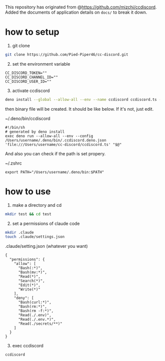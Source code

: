 This repository has originated from @https://github.com/mizchi/ccdiscord. Added the documents of application details on `docs/` to break it down.

# how to setup

1. git clone
```bash
git clone https://github.com/Pied-Piper46/cc-discord.git
```

2. set the environment variable
```
CC_DISCORD_TOKEN=""
CC_DISCORD_CHANNEL_ID=""
CC_DISCORD_USER_ID=""
```

3. activate ccdiscord
```bash
deno install --global --allow-all --env --name ccdiscord ccdiscord.ts --config deno.json
```

then binary file will be created. It should be like below. If it's not, just edit.

~/.deno/bin/ccdiscord
```
#!/bin/sh
# generated by deno install
exec deno run --allow-all --env --config /Users/username/.deno/bin/.ccdiscord.deno.json 'file:///Users/username/cc-discord/ccdiscord.ts' "$@"
```

And also you can check if the path is set propery.

~/.zshrc
```
export PATH="/Users/username/.deno/bin:$PATH"
```

# how to use

1. make a directory and cd
```bash
mkdir test && cd test
```

2. set a permissions of claude code
```bash
mkdir .claude
touch .claude/settings.json
```

.claude/setting.json (whatever you want)
```
{
  "permissions": {
    "allow": [
      "Bash(:*)",
      "Bash(mv:*)",
      "Read(*)",
      "Search(*)",
      "Edit(*)",
      "Write(*)"
    ],
    "deny": [
      "Bash(curl:*)",
      "Bash(rm:*)",
      "Bash(rm -f:*)",
      "Read(./.env)",
      "Read(./.env.*)",
      "Read(./secrets/**)"
    ]
  }
}
```

3. exec ccdiscord
```bash
ccdiscord
```